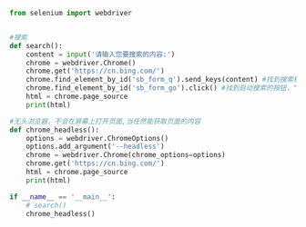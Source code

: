 
<BlogInfo title="33.无头浏览器的使用" author="白日梦想猿" pv=0 read_times=0 pre_cost_time=0分34秒 category="爬虫学习" tag_list="['爬虫学习']" create_time="2020.06.08 16:22:45" update_time="2020.10.22 16:09:29" />

```python
from selenium import webdriver


#搜索
def search():
    content = input('请输入您要搜索的内容:')
    chrome = webdriver.Chrome()
    chrome.get('https://cn.bing.com/')
    chrome.find_element_by_id('sb_form_q').send_keys(content) #找到搜索框，输入要搜索我的内容
    chrome.find_element_by_id('sb_form_go').click() #找到启动搜索的按钮，"点击"启动
    html = chrome.page_source
    print(html)

#无头浏览器，不会在屏幕上打开页面,当任然能获取页面的内容
def chrome_headless():
    options = webdriver.ChromeOptions()
    options.add_argument('--headless')
    chrome = webdriver.Chrome(chrome_options=options)
    chrome.get('https://cn.bing.com/')
    html = chrome.page_source
    print(html)

if __name__ == '__main__':
    # search()
    chrome_headless()
```
